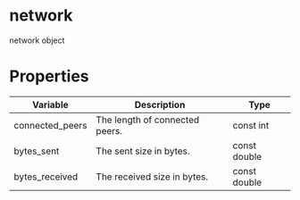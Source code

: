 # network

network object

# Properties

Variable | Description | Type
---|---|---
connected_peers | The length of connected peers. | const int
bytes_sent | The sent size in bytes. | const double
bytes_received | The received size in bytes. | const double